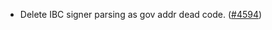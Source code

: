 - Delete IBC signer parsing as gov addr dead code.
  ([\#4594](https://github.com/anoma/namada/pull/4594))